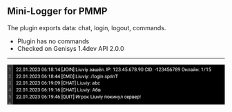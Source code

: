 ##  Mini-Logger for PMMP

The plugin exports data: chat, login, logout, commands.
* Plugin has no commands
* Checked on Genisys 1.4dev API 2.0.0


---
![Logs](https://raw.githubusercontent.com/Liuviy/mini-logger/main/Screenshot_20230122-092248_1.png)
